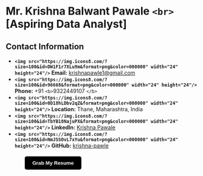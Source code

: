 # Mr. Krishna Balwant Pawale `<br>`[Aspiring Data Analyst]

## Contact Information

- **`<img src="https://img.icons8.com/?size=100&id=DW1F1r7XLu9m&format=png&color=000000" width="24" height="24"/>` Email:** [krishnapawle1@gmail.com](mailto:krishnapawle1@gmail.com)
- **`<img src="https://img.icons8.com/?size=100&id=96668&format=png&color=000000" width="24" height="24"/>` Phone:** +91 `<b>`9322449107 `</b>`
- **`<img src="https://img.icons8.com/?size=100&id=0D18hLDbv2qZ&format=png&color=000000" width="24" height="24"/>` Location:** Thane, Maharashtra, India
- **`<img src="https://img.icons8.com/?size=100&id=TbYB18NajuPX&format=png&color=000000" width="24" height="24"/>` LinkedIn:** [Krishna Pawale](https://www.linkedin.com/in/krishna-pawale/)
- **`<img src="https://img.icons8.com/?size=100&id=NmJSSOvL7xYu&format=png&color=000000" width="24" height="24"/>` GitHub:** [krishna-pawle](https://github.com/sahil-bhaidkar)

<a href="https://flowcv.com/resume/j6kh04fsuh" download="Krishna Balwant Pawale.pdf" target="_blank">
  <button style="padding: 10px 20px; background-color: #000000; color: white; border: none; border-radius: 5px; cursor: pointer; display: flex; align-items: center;margin-top: 20px; margin-left: 50px"><b>Grab My Resume</b>
  </button>
</a>
